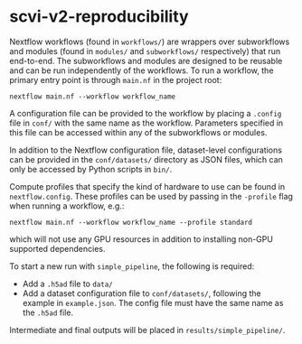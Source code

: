 # scvi-v2-reproducibility

Nextflow workflows (found in `workflows/`) are wrappers over subworkflows and modules 
(found in `modules/` and `subworkflows/` respectively) that run end-to-end. The 
subworkflows and modules are designed to be reusable and can be run independently of the 
workflows. To run a workflow, the primary entry point is through `main.nf` in the 
project root:

```
nextflow main.nf --workflow workflow_name
```

A configuration file can be provided to the workflow by placing a `.config` file in 
`conf/` with the same name as the workflow. Parameters specified in this file can be 
accessed within any of the subworkflows or modules.

In addition to the Nextflow configuration file, dataset-level configurations can be 
provided in the `conf/datasets/` directory as JSON files, which can only be accessed
by Python scripts in `bin/`.

Compute profiles that specify the kind of hardware to use can be found in
`nextflow.config`. These profiles can be used by passing in the `-profile` flag when 
running a workflow, e.g.:

```
nextflow main.nf --workflow workflow_name --profile standard
```

which will not use any GPU resources in addition to installing non-GPU supported 
dependencies.

To start a new run with `simple_pipeline`, the following is required:
- Add a `.h5ad` file to `data/`
- Add a dataset configuration file to `conf/datasets/`, following the example
in `example.json`. The config file must have the same name as the `.h5ad` file.

Intermediate and final outputs will be placed in `results/simple_pipeline/`.
